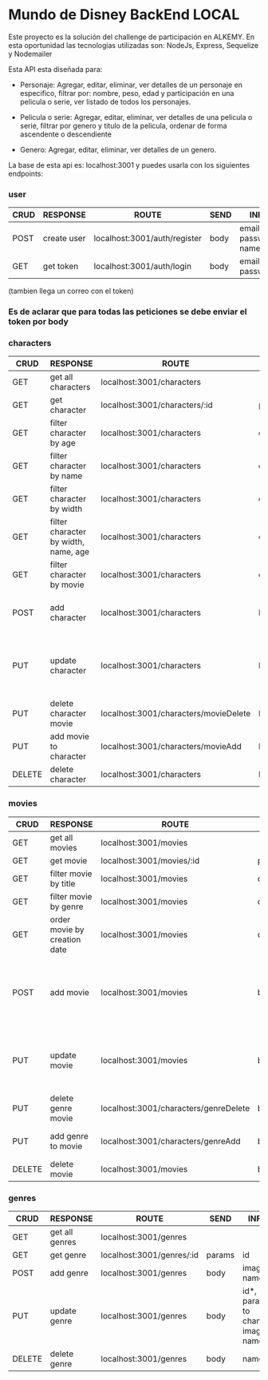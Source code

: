 # Mundo de Disney BackEnd LOCAL

Este proyecto es la solución del challenge de participación en ALKEMY. En esta oportunidad las tecnologias utilizadas son: NodeJs, Express, Sequelize y Nodemailer

Esta API esta diseñada para:

- Personaje: Agregar, editar, eliminar, ver detalles de un personaje en especifico, filtrar por: nombre, peso, edad y participación en una pelicula o serie, ver listado de todos los personajes.

- Pelicula o serie: Agregar, editar, eliminar, ver detalles de una pelicula o serie, filtrar por genero y titulo de la pelicula, ordenar de forma ascendente o descendiente

- Genero: Agregar, editar, eliminar, ver detalles de un genero.

La base de esta api es: localhost:3001 y puedes usarla con los siguientes endpoints:

### user

| CRUD | RESPONSE    | ROUTE                        | SEND | INFO                  |
| ---- | ----------- | ---------------------------- | ---- | --------------------- |
| POST | create user | localhost:3001/auth/register | body | email, password, name |
| GET  | get token   | localhost:3001/auth/login    | body | email, password       |

(tambien llega un correo con el token)

### Es de aclarar que para todas las peticiones se debe enviar el token por body

### characters

| CRUD   | RESPONSE                             | ROUTE                                 | SEND   | INFO                                                              |
| ------ | ------------------------------------ | ------------------------------------- | ------ | ----------------------------------------------------------------- |
| GET    | get all characters                   | localhost:3001/characters             |        |                                                                   |
| GET    | get character                        | localhost:3001/characters/:id         | params | id                                                                |
| GET    | filter character by age              | localhost:3001/characters             | query  | age                                                               |
| GET    | filter character by name             | localhost:3001/characters             | query  | name                                                              |
| GET    | filter character by width            | localhost:3001/characters             | query  | width                                                             |
| GET    | filter character by width, name, age | localhost:3001/characters             | query  | width, name,age (all possible combinations)                       |
| GET    | filter character by movie            | localhost:3001/characters             | query  | movie (id movie)                                                  |
| POST   | add character                        | localhost:3001/characters             | body   | name, age, width, history, image, movies:[title]                  |
| PUT    | update character                     | localhost:3001/characters             | body   | idCharacter\*, params to change: name, age, width, history, image |
| PUT    | delete character movie               | localhost:3001/characters/movieDelete | body   | idCharacter*, idMovie*                                            |
| PUT    | add movie to character               | localhost:3001/characters/movieAdd    | body   | idCharacter*, title* (movie)                                      |
| DELETE | delete character                     | localhost:3001/characters             | body   | idCharacter                                                       |

### movies

| CRUD   | RESPONSE                     | ROUTE                                 | SEND   | INFO                                                                          |
| ------ | ---------------------------- | ------------------------------------- | ------ | ----------------------------------------------------------------------------- |
| GET    | get all movies               | localhost:3001/movies                 |        |                                                                               |
| GET    | get movie                    | localhost:3001/movies/:id             | params | id                                                                            |
| GET    | filter movie by title        | localhost:3001/movies                 | query  | title                                                                         |
| GET    | filter movie by genre        | localhost:3001/movies                 | query  | genre (id genre)                                                              |
| GET    | order movie by creation date | localhost:3001/movies                 | query  | order (ASC or DESC)                                                           |
| POST   | add movie                    | localhost:3001/movies                 | body   | title, image, creationDate, qualification: "1" to "5",genres: [{image, name}] |
| PUT    | update movie                 | localhost:3001/movies                 | body   | id\*, params to change: title, image, creationDate, qualification: "1" to "5" |
| PUT    | delete genre movie           | localhost:3001/characters/genreDelete | body   | idGenre*, idMovie*                                                            |
| PUT    | add genre to movie           | localhost:3001/characters/genreAdd    | body   | idMovie*, name* (genre)                                                       |
| DELETE | delete movie                 | localhost:3001/movies                 | body   | id                                                                            |

### genres

| CRUD   | RESPONSE       | ROUTE                     | SEND   | INFO                                |
| ------ | -------------- | ------------------------- | ------ | ----------------------------------- |
| GET    | get all genres | localhost:3001/genres     |        |                                     |
| GET    | get genre      | localhost:3001/genres/:id | params | id                                  |
| POST   | add genre      | localhost:3001/genres     | body   | image, name                         |
| PUT    | update genre   | localhost:3001/genres     | body   | id\*, params to change: image, name |
| DELETE | delete genre   | localhost:3001/genres     | body   | name                                |
